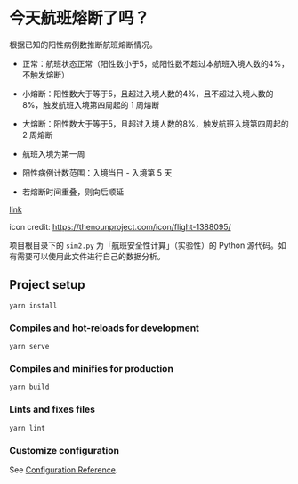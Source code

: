 # 今天航班熔断了吗？

根据已知的阳性病例数推断航班熔断情况。

* 正常：航班状态正常（阳性数小于5，或阳性数不超过本航班入境人数的4%，不触发熔断）
* 小熔断：阳性数大于等于5，且超过入境人数的4%，且不超过入境人数的8%，触发航班入境第四周起的 1 周熔断
* 大熔断：阳性数大于等于5，且超过入境人数的8%，触发航班入境第四周起的 2 周熔断

* 航班入境为第一周
* 阳性病例计数范围：入境当日 - 入境第 5 天
* 若熔断时间重叠，则向后顺延

[link](https://nekonull.me/rongduan/)

icon credit: https://thenounproject.com/icon/flight-1388095/

项目根目录下的 `sim2.py` 为「航班安全性计算」（实验性）的 Python 源代码。如有需要可以使用此文件进行自己的数据分析。


## Project setup
```
yarn install
```

### Compiles and hot-reloads for development
```
yarn serve
```

### Compiles and minifies for production
```
yarn build
```

### Lints and fixes files
```
yarn lint
```

### Customize configuration
See [Configuration Reference](https://cli.vuejs.org/config/).
